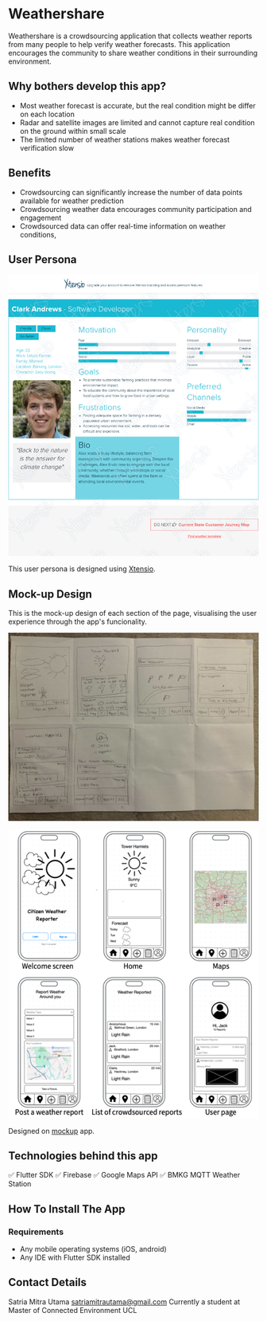 # Weathershare

Weathershare is a crowdsourcing application that collects weather reports from many people to help verify weather forecasts. This application encourages the community to share weather conditions in their surrounding environment.

## Why bothers develop this app?

- Most weather forecast is accurate, but the real condition might be differ on each location
- Radar and satellite images are limited and cannot capture real condition on the ground within small scale
- The limited number of weather stations makes weather forecast verification slow

## Benefits
- Crowdsourcing can significantly increase the number of data points available for weather prediction
- Crowdsourcing weather data encourages community participation and engagement
- Crowdsourced data can offer real-time information on weather conditions, 


## User Persona
![User Persona](<Assets/User personas/CitizenWeatherReporter.png>)

This user persona is designed using [Xtensio](https://xtensio.com/).


## Mock-up Design

This is the mock-up design of each section of the page, visualising the user experience through the app's funcionality.

![Quick prototyping](Assets/Sketches/IMG_2303.jpg)

![Wireframe](<Assets/Sketches/Screenshot 2024-02-06 at 08.29.08.png>)

Designed on [mockup](https://getmockup.app/) app.


## Technologies behind this app
 ✅ Flutter SDK
 ✅ Firebase
 ✅ Google Maps API
 ✅ BMKG MQTT Weather Station
 
## How To Install The App

### Requirements
- Any mobile operating systems (iOS, android)
- Any IDE with Flutter SDK installed

##  Contact Details

Satria Mitra Utama
satriamitrautama@gmail.com 
Currently a student at Master of Connected Environment UCL
